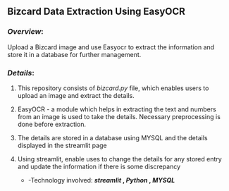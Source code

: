 ## Bizcard Data Extraction Using EasyOCR

### _Overview_:
  Upload a Bizcard image and use Easyocr to extract the information and store it in a database for further management.
 

### _Details_:
 1. This repository consists of _bizcard.py_ file, which enables users to upload an image and extract the details. 
        
 2.  EasyOCR - a module which helps in extracting the text and numbers from an image is used to take the details. Necessary preprocessing is done before extraction.
        
 3. The details are stored in a database using MYSQL and the details displayed in the streamlit page
            
 4. Using streamlit, enable uses to change the details for any stored entry and update the information if there is some discrepancy
      * -Technology involved: **_streamlit_ , _Python_ , _MYSQL_**
